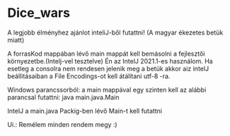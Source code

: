 # Dice_wars

A legjobb élményhez ajánlot inteliJ-ből futattni!
(A magyar ékezetes betük miatt)

A forrasKod mappában lévő main mappát kell bemásolni a fejlesztői környezetbe.(Intelj-vel tesztelve)
  Én az IntelJ 2021.1-es használom.
  Ha esetleg a consolra nem rendesen jelenik meg a betük akkor aiz intelJ beállitásaiban a File Encodings-ot kell átálítani utf-8 -ra.
  
Windows parancssorból:
  a main mappával egy szinten kell az alábbi parancsal futattni:
    java main.java.Main
    
IntelJ a main.java Packig-ben lévő Main-t kell futattni


Ui.: Remélem minden rendem megy :)
